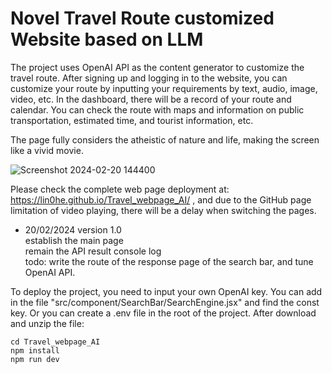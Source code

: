 # Novel Travel Route customized Website based on LLM

The project uses OpenAI API as the content generator to customize the travel route. After signing up and logging in to the website, you can customize your route by inputting your requirements by text, audio, image, video, etc. In the dashboard, there will be a record of your route and calendar. You can check the route with maps and information on public transportation, estimated time, and tourist information, etc. 

The page fully considers the atheistic of nature and life, making the screen like a vivid movie. 

![Screenshot 2024-02-20 144400](https://github.com/Lin0He/Travel_webpage_AI/assets/104896569/4f89e8c7-d9a5-447b-b914-4054adf9dcd6)


Please check the complete web page deployment at: https://lin0he.github.io/Travel_webpage_AI/ , and due to the GitHub page limitation of video playing, there will be a delay when switching the pages.

- 20/02/2024 version 1.0 </br>
  establish the main page</br>
  remain the API result console log</br>
  todo: write the route of the response page of the search bar, and tune OpenAI API.

To deploy the project, you need to input your own OpenAI key. You can add in the file "src/component/SearchBar/SearchEngine.jsx" and find the const key. Or you can create a .env file in the root of the project.
After download and unzip the file:
```
cd Travel_webpage_AI
npm install
npm run dev
```
